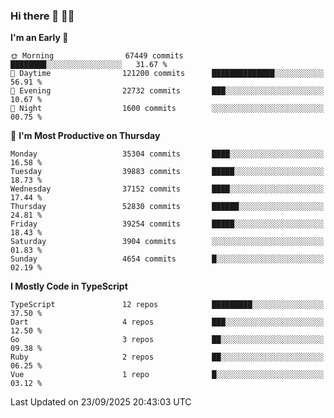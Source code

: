 ### Hi there 👋 🧑‍💻



<!--START_SECTION:waka-->
**I'm an Early 🐤** 

```text
🌞 Morning                67449 commits       ████████░░░░░░░░░░░░░░░░░   31.67 % 
🌆 Daytime                121200 commits      ██████████████░░░░░░░░░░░   56.91 % 
🌃 Evening                22732 commits       ███░░░░░░░░░░░░░░░░░░░░░░   10.67 % 
🌙 Night                  1600 commits        ░░░░░░░░░░░░░░░░░░░░░░░░░   00.75 % 
```
📅 **I'm Most Productive on Thursday** 

```text
Monday                   35304 commits       ████░░░░░░░░░░░░░░░░░░░░░   16.58 % 
Tuesday                  39883 commits       █████░░░░░░░░░░░░░░░░░░░░   18.73 % 
Wednesday                37152 commits       ████░░░░░░░░░░░░░░░░░░░░░   17.44 % 
Thursday                 52830 commits       ██████░░░░░░░░░░░░░░░░░░░   24.81 % 
Friday                   39254 commits       █████░░░░░░░░░░░░░░░░░░░░   18.43 % 
Saturday                 3904 commits        ░░░░░░░░░░░░░░░░░░░░░░░░░   01.83 % 
Sunday                   4654 commits        █░░░░░░░░░░░░░░░░░░░░░░░░   02.19 % 
```


**I Mostly Code in TypeScript** 

```text
TypeScript               12 repos            █████████░░░░░░░░░░░░░░░░   37.50 % 
Dart                     4 repos             ███░░░░░░░░░░░░░░░░░░░░░░   12.50 % 
Go                       3 repos             ██░░░░░░░░░░░░░░░░░░░░░░░   09.38 % 
Ruby                     2 repos             ██░░░░░░░░░░░░░░░░░░░░░░░   06.25 % 
Vue                      1 repo              █░░░░░░░░░░░░░░░░░░░░░░░░   03.12 % 
```




 Last Updated on 23/09/2025 20:43:03 UTC
<!--END_SECTION:waka-->


